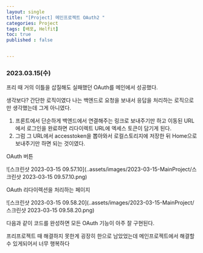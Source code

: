 ```yaml
---
layout: single
title: "[Project] 메인프로젝트 OAuth2 "
categories: Project
tags: [배포, Helfit]
toc: true
published : false


---
```


###  2023.03.15(수)



프리 때 거의 이틀을 삽질해도 실패했던 OAuth를 메인에서 성공했다. 

생각보다? 간단한 로직이였다 
나는 백엔드로 요청을 보내서 응답을 처리하는 로직으로만 생각했는데 그게 아니였다. 

1. 프론트에서 단순하게 백엔드에서 연결해주는 링크로 보내주기만 하고 이동된 URL에서 로그인을 완료하면 
   리다이렉트 URL에 엑세스 토큰이 담기게 된다. 
2. 그럼 그 URL에서 accesstoken을 뽑아와서 로컬스토리지에 저장한 뒤 Home으로 보내주기만 하면 되는 것이였다. 

OAuth 버튼 

![스크린샷 2023-03-15 09.57.10](..assets/images/2023-03-15-MainProject/스크린샷 2023-03-15 09.57.10.png)

OAuth 리다이렉션을 처리하는 페이지 

![스크린샷 2023-03-15 09.58.20](..assets/images/2023-03-15-MainProject/스크린샷 2023-03-15 09.58.20.png)

다음과 같이 코드를 완성하면 모든 OAuth 기능이 아주 잘 구현된다. 

프리프로젝트 때 해결하지 못한게 굉장히 한으로 남았었는데 메인프로젝트에서 해결할 수 있게되어서 너무 행복하다 
